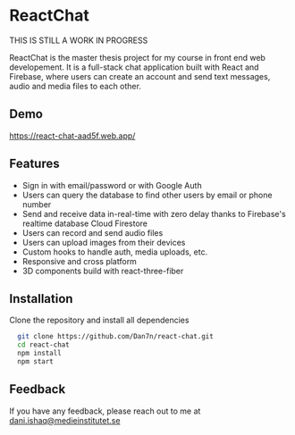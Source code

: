 
# ReactChat

THIS IS STILL A WORK IN PROGRESS

ReactChat is the master thesis project for my course in front end web developement.
It is a full-stack chat application built with React and Firebase, where users can create an account and send text messages, audio and media files to each other.


## Demo

https://react-chat-aad5f.web.app/

## Features

- Sign in with email/password or with Google Auth
- Users can query the database to find other users by email or phone number
- Send and receive data in-real-time with zero delay thanks to Firebase's realtime database Cloud Firestore
- Users can record and send audio files 
- Users can upload images from their devices
- Custom hooks to handle auth, media uploads, etc. 
- Responsive and cross platform
- 3D components build with react-three-fiber


## Installation

Clone the repository and install all dependencies 

```bash
  git clone https://github.com/Dan7n/react-chat.git
  cd react-chat
  npm install 
  npm start
```
    
## Feedback

If you have any feedback, please reach out to me at dani.ishaq@medieinstitutet.se
